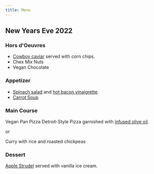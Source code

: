 ```yaml
---
title: Menu
---
```


## New Years Eve 2022

### Hors d'Oeuvres
* [Cowboy caviar](book/salads/bean-salads/cowboy-caviar.md) served with corn chips.
* Chex Mix Nuts
* Vegan Chocolate

### Appetizer
* [Spinach salad](book/salads/green-salads/spinach-salad.md) and [hot bacon vinaigrette](book/sauces/vinaigrette/hot-bacon-vinaigrette.md).
* [Carrot Soup](book/soups/carrot-soup.md)

### Main Course
Vegan Pan Pizza
Detroit-Style Pizza garnished with [infused olive oil](book/seasonings/infused-oils/pizza-crust-oil.md).

or

Curry with rice and roasted chickpeas

### Dessert
[Apple Strudel](book/desserts/apple-strudel.md) served with vanilla ice cream.
